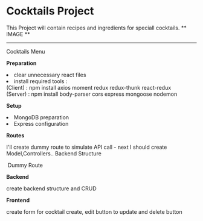 # Cocktails Project

This Project will contain recipes and ingredients for speciall cocktails.
** IMAGE **

 <hr>

Cocktails Menu

<b> Preparation </b>

<li> clear unnecessary react files </li>
<li> install required tools : <br> (Client) : npm install axios moment redux redux-thunk react-redux <br> (Server) : npm install body-parser cors express mongoose nodemon  </li>

<b> Setup </b>

<li> MongoDB preparation </li>
<li> Express configuration </li>

<b> Routes </b>

<p> I'll create dummy route to simulate API call - next I should create Model,Controllers.. Backend Structure </p>
<image> Dummy Route </image>

<b> Backend </b>

<p> create backend structure and CRUD  </p>

<b> Frontend </b>

<p> create form for cocktail create, edit button to update and delete button   </p>
